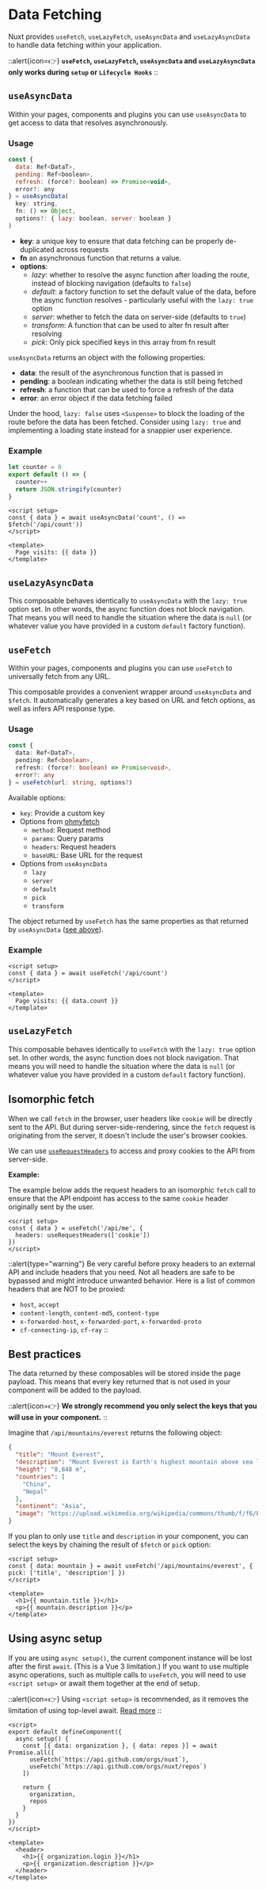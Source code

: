 # Data Fetching

Nuxt provides `useFetch`, `useLazyFetch`, `useAsyncData` and `useLazyAsyncData` to handle data fetching within your application.

::alert{icon=👉}
**`useFetch`, `useLazyFetch`, `useAsyncData` and `useLazyAsyncData` only works during `setup` or `Lifecycle Hooks`**
::

## `useAsyncData`

Within your pages, components and plugins you can use `useAsyncData` to get access to data that resolves asynchronously.

### Usage

```js
const {
  data: Ref<DataT>,
  pending: Ref<boolean>,
  refresh: (force?: boolean) => Promise<void>,
  error?: any
} = useAsyncData(
  key: string,
  fn: () => Object,
  options?: { lazy: boolean, server: boolean }
)
```

* **key**: a unique key to ensure that data fetching can be properly de-duplicated across requests
* **fn** an asynchronous function that returns a value.
* **options**:
  * _lazy_: whether to resolve the async function after loading the route, instead of blocking navigation (defaults to `false`)
  * _default_: a factory function to set the default value of the data, before the async function resolves - particularly useful with the `lazy: true` option
  * _server_: whether to fetch the data on server-side (defaults to `true`)
  * _transform_: A function that can be used to alter fn result after resolving
  * _pick_: Only pick specified keys in this array from fn result

`useAsyncData` returns an object with the following properties:

* **data**: the result of the asynchronous function that is passed in
* **pending**: a boolean indicating whether the data is still being fetched
* **refresh**: a function that can be used to force a refresh of the data
* **error**: an error object if the data fetching failed

Under the hood, `lazy: false` uses `<Suspense>` to block the loading of the route before the data has been fetched. Consider using `lazy: true` and implementing a loading state instead for a snappier user experience.

### Example

```js [server/api/count.ts]
let counter = 0
export default () => {
  counter++
  return JSON.stringify(counter)
}
```

```vue [app.vue]
<script setup>
const { data } = await useAsyncData('count', () => $fetch('/api/count'))
</script>

<template>
  Page visits: {{ data }}
</template>
```

## `useLazyAsyncData`

This composable behaves identically to `useAsyncData` with the `lazy: true` option set. In other words, the async function does not block navigation. That means you will need to handle the situation where the data is `null` (or whatever value you have provided in a custom `default` factory function).

## `useFetch`

Within your pages, components and plugins you can use `useFetch` to universally fetch from any URL.

This composable provides a convenient wrapper around `useAsyncData` and `$fetch`. It automatically generates a key based on URL and fetch options, as well as infers API response type.

### Usage

```ts
const {
  data: Ref<DataT>,
  pending: Ref<boolean>,
  refresh: (force?: boolean) => Promise<void>,
  error?: any
} = useFetch(url: string, options?)
```

Available options:

* `key`: Provide a custom key
* Options from [ohmyfetch](https://github.com/unjs/ohmyfetch)
  * `method`: Request method
  * `params`: Query params
  * `headers`: Request headers
  * `baseURL`: Base URL for the request
* Options from `useAsyncData`
  * `lazy`
  * `server`
  * `default`
  * `pick`
  * `transform`

The object returned by `useFetch` has the same properties as that returned by `useAsyncData` ([see above](#useasyncdata)).

### Example

```vue [app.vue]
<script setup>
const { data } = await useFetch('/api/count')
</script>

<template>
  Page visits: {{ data.count }}
</template>
```

## `useLazyFetch`

This composable behaves identically to `useFetch` with the `lazy: true` option set. In other words, the async function does not block navigation. That means you will need to handle the situation where the data is `null` (or whatever value you have provided in a custom `default` factory function).

## Isomorphic fetch

When we call `fetch` in the browser, user headers like `cookie` will be directly sent to the API.
But during server-side-rendering, since the `fetch` request is originating from the server, it doesn't include the user's browser cookies.

We can use [`useRequestHeaders`](/docs/usage/ssr) to access and proxy cookies to the API from server-side.

**Example:**

The example below adds the request headers to an isomorphic `fetch` call to ensure that the API endpoint has access to the same `cookie` header originally sent by the user.

```vue
<script setup>
const { data } = useFetch('/api/me', {
  headers: useRequestHeaders(['cookie'])
})
</script>
```

::alert{type="warning"}
Be very careful before proxy headers to an external API and include headers that you need.
Not all headers are safe to be bypassed and might introduce unwanted behavior.
Here is a list of common headers that are NOT to be proxied:

* `host`, `accept`
* `content-length`, `content-md5`, `content-type`
* `x-forwarded-host`, `x-forwarded-port`, `x-forwarded-proto`
* `cf-connecting-ip`, `cf-ray`
::

## Best practices

The data returned by these composables will be stored inside the page payload. This means that every key returned that is not used in your component will be added to the payload.

::alert{icon=👉}
**We strongly recommend you only select the keys that you will use in your component.**
::

Imagine that `/api/mountains/everest` returns the following object:

```json
{
  "title": "Mount Everest",
  "description": "Mount Everest is Earth's highest mountain above sea level, located in the Mahalangur Himal sub-range of the Himalayas. The China–Nepal border runs across its summit point",
  "height": "8,848 m",
  "countries": [
    "China",
    "Nepal"
  ],
  "continent": "Asia",
  "image": "https://upload.wikimedia.org/wikipedia/commons/thumb/f/f6/Everest_kalapatthar.jpg/600px-Everest_kalapatthar.jpg"
}
```

If you plan to only use `title` and `description` in your component, you can select the keys by chaining the result of `$fetch` or `pick` option:

```vue
<script setup>
const { data: mountain } = await useFetch('/api/mountains/everest', { pick: ['title', 'description'] })
</script>

<template>
  <h1>{{ mountain.title }}</h1>
  <p>{{ mountain.description }}</p>
</template>
```

## Using async setup

If you are using `async setup()`, the current component instance will be lost after the first `await`. (This is a Vue 3 limitation.) If you want to use multiple async operations, such as multiple calls to `useFetch`, you will need to use `<script setup>` or await them together at the end of setup.

::alert{icon=👉}
Using `<script setup>` is recommended, as it removes the limitation of using top-level await. [Read more](https://v3.vuejs.org/api/sfc-script-setup.html#top-level-await)
::

```vue
<script>
export default defineComponent({
  async setup() {
    const [{ data: organization }, { data: repos }] = await Promise.all([
      useFetch(`https://api.github.com/orgs/nuxt`),
      useFetch(`https://api.github.com/orgs/nuxt/repos`)
    ])

    return {
      organization,
      repos
    }
  }
})
</script>

<template>
  <header>
    <h1>{{ organization.login }}</h1>
    <p>{{ organization.description }}</p>
  </header>
</template>
```

